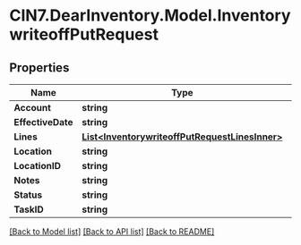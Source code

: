 # CIN7.DearInventory.Model.InventorywriteoffPutRequest

## Properties

| Name              | Type                                                                                              | Description | Notes      |
| ----------------- | ------------------------------------------------------------------------------------------------- | ----------- | ---------- |
| **Account**       | **string**                                                                                        |             | [optional] |
| **EffectiveDate** | **string**                                                                                        |             | [optional] |
| **Lines**         | [**List&lt;InventorywriteoffPutRequestLinesInner&gt;**](InventorywriteoffPutRequestLinesInner.md) |             | [optional] |
| **Location**      | **string**                                                                                        |             | [optional] |
| **LocationID**    | **string**                                                                                        |             | [optional] |
| **Notes**         | **string**                                                                                        |             | [optional] |
| **Status**        | **string**                                                                                        |             | [optional] |
| **TaskID**        | **string**                                                                                        |             | [optional] |

[[Back to Model list]](../README.md#documentation-for-models) [[Back to API list]](../README.md#documentation-for-api-endpoints) [[Back to README]](../README.md)
